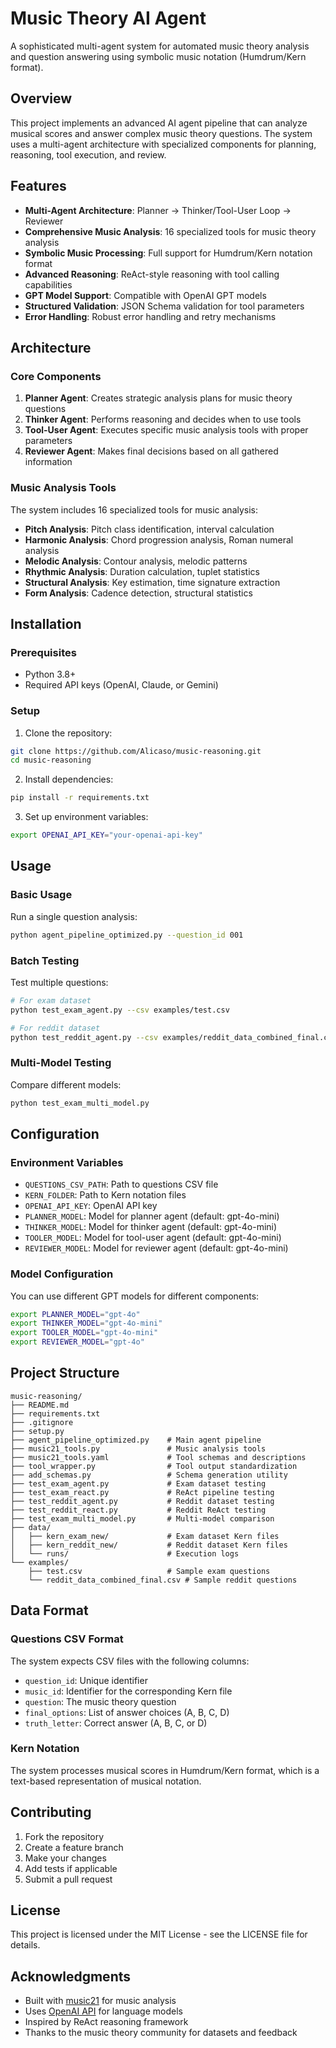 # Music Theory AI Agent

A sophisticated multi-agent system for automated music theory analysis and question answering using symbolic music notation (Humdrum/Kern format).

## Overview

This project implements an advanced AI agent pipeline that can analyze musical scores and answer complex music theory questions. The system uses a multi-agent architecture with specialized components for planning, reasoning, tool execution, and review.

## Features

- **Multi-Agent Architecture**: Planner → Thinker/Tool-User Loop → Reviewer
- **Comprehensive Music Analysis**: 16 specialized tools for music theory analysis
- **Symbolic Music Processing**: Full support for Humdrum/Kern notation format
- **Advanced Reasoning**: ReAct-style reasoning with tool calling capabilities
- **GPT Model Support**: Compatible with OpenAI GPT models
- **Structured Validation**: JSON Schema validation for tool parameters
- **Error Handling**: Robust error handling and retry mechanisms

## Architecture

### Core Components

1. **Planner Agent**: Creates strategic analysis plans for music theory questions
2. **Thinker Agent**: Performs reasoning and decides when to use tools
3. **Tool-User Agent**: Executes specific music analysis tools with proper parameters
4. **Reviewer Agent**: Makes final decisions based on all gathered information

### Music Analysis Tools

The system includes 16 specialized tools for music analysis:

- **Pitch Analysis**: Pitch class identification, interval calculation
- **Harmonic Analysis**: Chord progression analysis, Roman numeral analysis
- **Melodic Analysis**: Contour analysis, melodic patterns
- **Rhythmic Analysis**: Duration calculation, tuplet statistics
- **Structural Analysis**: Key estimation, time signature extraction
- **Form Analysis**: Cadence detection, structural statistics

## Installation

### Prerequisites

- Python 3.8+
- Required API keys (OpenAI, Claude, or Gemini)

### Setup

1. Clone the repository:
```bash
git clone https://github.com/Alicaso/music-reasoning.git
cd music-reasoning
```

2. Install dependencies:
```bash
pip install -r requirements.txt
```

3. Set up environment variables:
```bash
export OPENAI_API_KEY="your-openai-api-key"
```

## Usage

### Basic Usage

Run a single question analysis:
```bash
python agent_pipeline_optimized.py --question_id 001
```

### Batch Testing

Test multiple questions:
```bash
# For exam dataset
python test_exam_agent.py --csv examples/test.csv

# For reddit dataset  
python test_reddit_agent.py --csv examples/reddit_data_combined_final.csv
```

### Multi-Model Testing

Compare different models:
```bash
python test_exam_multi_model.py
```

## Configuration

### Environment Variables

- `QUESTIONS_CSV_PATH`: Path to questions CSV file
- `KERN_FOLDER`: Path to Kern notation files
- `OPENAI_API_KEY`: OpenAI API key
- `PLANNER_MODEL`: Model for planner agent (default: gpt-4o-mini)
- `THINKER_MODEL`: Model for thinker agent (default: gpt-4o-mini)
- `TOOLER_MODEL`: Model for tool-user agent (default: gpt-4o-mini)
- `REVIEWER_MODEL`: Model for reviewer agent (default: gpt-4o-mini)

### Model Configuration

You can use different GPT models for different components:

```bash
export PLANNER_MODEL="gpt-4o"
export THINKER_MODEL="gpt-4o-mini"
export TOOLER_MODEL="gpt-4o-mini"
export REVIEWER_MODEL="gpt-4o"
```

## Project Structure

```
music-reasoning/
├── README.md
├── requirements.txt
├── .gitignore
├── setup.py
├── agent_pipeline_optimized.py    # Main agent pipeline
├── music21_tools.py               # Music analysis tools
├── music21_tools.yaml             # Tool schemas and descriptions
├── tool_wrapper.py                # Tool output standardization
├── add_schemas.py                 # Schema generation utility
├── test_exam_agent.py             # Exam dataset testing
├── test_exam_react.py             # ReAct pipeline testing
├── test_reddit_agent.py           # Reddit dataset testing
├── test_reddit_react.py           # Reddit ReAct testing
├── test_exam_multi_model.py       # Multi-model comparison
├── data/
│   ├── kern_exam_new/             # Exam dataset Kern files
│   ├── kern_reddit_new/           # Reddit dataset Kern files
│   └── runs/                      # Execution logs
└── examples/
    ├── test.csv                   # Sample exam questions
    └── reddit_data_combined_final.csv # Sample reddit questions
```

## Data Format

### Questions CSV Format

The system expects CSV files with the following columns:
- `question_id`: Unique identifier
- `music_id`: Identifier for the corresponding Kern file
- `question`: The music theory question
- `final_options`: List of answer choices (A, B, C, D)
- `truth_letter`: Correct answer (A, B, C, or D)

### Kern Notation

The system processes musical scores in Humdrum/Kern format, which is a text-based representation of musical notation.

## Contributing

1. Fork the repository
2. Create a feature branch
3. Make your changes
4. Add tests if applicable
5. Submit a pull request

## License

This project is licensed under the MIT License - see the LICENSE file for details.

## Acknowledgments

- Built with [music21](https://web.mit.edu/music21/) for music analysis
- Uses [OpenAI API](https://openai.com/api/) for language models
- Inspired by ReAct reasoning framework
- Thanks to the music theory community for datasets and feedback
